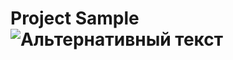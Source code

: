 # Project Sample  ![Альтернативный текст](https://ci.appveyor.com/api/projects/status/k2h1fuqr08u64837?svg=true)
